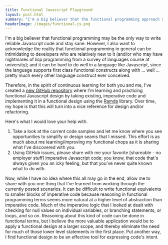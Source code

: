 ```yaml
---
title: Functional Javascript Playground
layout: post.html
summary: "I'm a big believer that the functional programming approach may be the only way to write Javascript code and stay sane. To continue building up my own skill as well as share some of those opportunities with you, I've created a repository to show and get feedback on examples."
headerImage: /images/functional-js.png
---
```


I'm a big believer that functional programming may be the only way to write reliable Javascript code and stay sane. However, I also want to acknowledge the reality that functional programming in general can be intimidating to developers who are relatively new to it (and/or who may have nightmares of lisp programming from a survey of languages course at university); and it can be hard to do well in a language like Javascript, since the language supports first class functional constructs along with ... well ... pretty much every other language construct ever conceived. 

Therefore, in the spirit of continuous learning for both you and me, I've created a [new GitHub repository](https://github.com/howarddierking/functionaljs) where I'm learning and practicing functional Javascript design by taking existing, imperative code and implementing it in a functional design using the [Ramda](https://ramdajs.com/) library. Over time, my hope is that this will turn into a nice reference for design and/or refactoring.

Here's what I would love your help with.

1. Take a look at the current code samples and let me know where you see opportunities to simplify or design seams that I missed. This effort is as much about me learning/improving my functional chops as it is sharing what I've discovered with you.
1. Using GitHub issues, please share with me your favorite [shareable - no employer stuff] imperative Javascript code; you know, that code that's always given you an icky feeling, but that you've never quite known what to do with.

Now, while I have no idea where this all may go in the end, allow me to share with you one thing that I've learned from working through the currently posted scenarios. It can be difficult to write functional equivalents to smaller blocks of imperative code because reasoning in functional programming terms seems more natural at a higher level of abstraction than imperative code. Much of the imperative logic that I looked at dealt with checking for null values on individual variables, or branching statements, or loops, and so on.  Reasoning about this kind of code can be done in functional terms, but I believe the more valuable application would be to apply a functional design at a larger scope, and thereby eliminate the need for much of those lower level statements in the first place. Put another way, I find functional design to be an effective tool for expressing code's intent.
